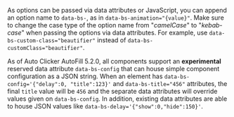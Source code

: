 As options can be passed via data attributes or JavaScript, you can append an option name to `data-bs-`, as in `data-bs-animation="{value}"`. Make sure to change the case type of the option name from "_camelCase_" to "_kebab-case_" when passing the options via data attributes. For example, use `data-bs-custom-class="beautifier"` instead of `data-bs-customClass="beautifier"`.

As of Auto Clicker AutoFill 5.2.0, all components support an **experimental** reserved data attribute `data-bs-config` that can house simple component configuration as a JSON string. When an element has `data-bs-config='{"delay":0, "title":123}'` and `data-bs-title="456"` attributes, the final `title` value will be `456` and the separate data attributes will override values given on `data-bs-config`. In addition, existing data attributes are able to house JSON values like `data-bs-delay='{"show":0,"hide":150}'`.

